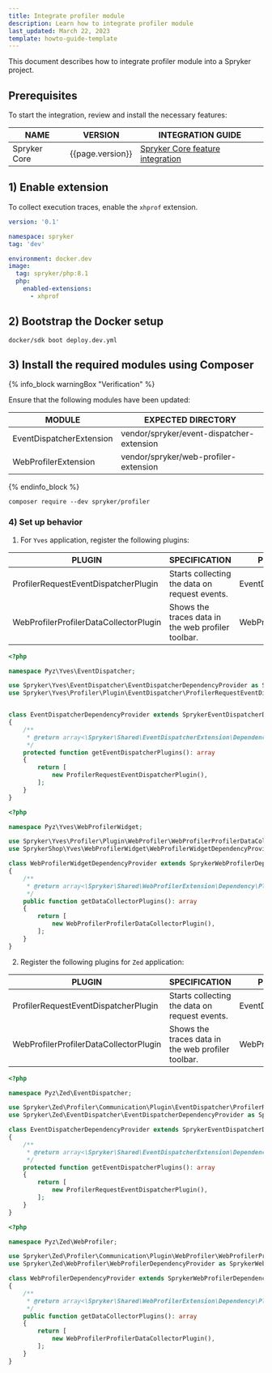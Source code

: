 ```yaml
---
title: Integrate profiler module
description: Learn how to integrate profiler module
last_updated: March 22, 2023
template: howto-guide-template
---
```


This document describes how to integrate profiler module into a Spryker project.

## Prerequisites

To start the integration, review and install the necessary features:

| NAME         | VERSION          | INTEGRATION GUIDE |
|--------------|------------------|-------------------|
| Spryker Core | {{page.version}} | [Spryker Core feature integration](/docs/pbc/all/miscellaneous/{{site.version}}/install-and-upgrade/install-features/install-the-spryker-core-feature.html)

## 1) Enable extension

To collect execution traces, enable the `xhprof` extension.

```yaml
version: '0.1'

namespace: spryker
tag: 'dev'

environment: docker.dev
image:
  tag: spryker/php:8.1
  php:
    enabled-extensions:
      - xhprof
```

## 2) Bootstrap the Docker setup

```shell
docker/sdk boot deploy.dev.yml
```

## 3) Install the required modules using Composer

{% info_block warningBox "Verification" %}

Ensure that the following modules have been updated:

| MODULE                   | EXPECTED DIRECTORY                        |
|--------------------------|-------------------------------------------|
| EventDispatcherExtension | vendor/spryker/event-dispatcher-extension |
| WebProfilerExtension     | vendor/spryker/web-profiler-extension     |

{% endinfo_block %}

```shell
composer require --dev spryker/profiler
```

### 4) Set up behavior

1. For `Yves` application, register the following plugins:

| PLUGIN                                 | SPECIFICATION                                      | PREREQUISITES            | NAMESPACE                                                                                    |
|----------------------------------------|----------------------------------------------------|--------------------------|----------------------------------------------------------------------------------------------|
| ProfilerRequestEventDispatcherPlugin   | Starts collecting the data on request events.      | EventDispatcherExtension | Spryker\Zed\Profiler\Communication\Plugin\EventDispatcher                                    |
| WebProfilerProfilerDataCollectorPlugin | Shows the traces data in the web profiler toolbar. | WebProfilerExtension     | Spryker\Zed\Profiler\Communication\Plugin\WebProfiler\WebProfilerProfilerDataCollectorPlugin |


```php
<?php

namespace Pyz\Yves\EventDispatcher;

use Spryker\Yves\EventDispatcher\EventDispatcherDependencyProvider as SprykerEventDispatcherDependencyProvider;
use Spryker\Yves\Profiler\Plugin\EventDispatcher\ProfilerRequestEventDispatcherPlugin;


class EventDispatcherDependencyProvider extends SprykerEventDispatcherDependencyProvider
{
    /**
     * @return array<\Spryker\Shared\EventDispatcherExtension\Dependency\Plugin\EventDispatcherPluginInterface>
     */
    protected function getEventDispatcherPlugins(): array
    {
        return [
            new ProfilerRequestEventDispatcherPlugin(),
        ];
    }
}
```

```php
<?php

namespace Pyz\Yves\WebProfilerWidget;

use Spryker\Yves\Profiler\Plugin\WebProfiler\WebProfilerProfilerDataCollectorPlugin;
use SprykerShop\Yves\WebProfilerWidget\WebProfilerWidgetDependencyProvider as SprykerWebProfilerDependencyProvider;

class WebProfilerWidgetDependencyProvider extends SprykerWebProfilerDependencyProvider
{
    /**
     * @return array<\Spryker\Shared\WebProfilerExtension\Dependency\Plugin\WebProfilerDataCollectorPluginInterface>
     */
    public function getDataCollectorPlugins(): array
    {
        return [
            new WebProfilerProfilerDataCollectorPlugin(),
        ];
    }
}

```

2. Register the following plugins for `Zed` application:

| PLUGIN                                 | SPECIFICATION                                      | PREREQUISITES            | NAMESPACE                                                                                    |
|----------------------------------------|----------------------------------------------------|--------------------------|----------------------------------------------------------------------------------------------|
| ProfilerRequestEventDispatcherPlugin   | Starts collecting the data on request events.      | EventDispatcherExtension | Spryker\Zed\Profiler\Communication\Plugin\EventDispatcher                                    |
| WebProfilerProfilerDataCollectorPlugin | Shows the traces data in the web profiler toolbar. | WebProfilerExtension     | Spryker\Zed\Profiler\Communication\Plugin\WebProfiler\WebProfilerProfilerDataCollectorPlugin |

```php
<?php

namespace Pyz\Zed\EventDispatcher;

use Spryker\Zed\Profiler\Communication\Plugin\EventDispatcher\ProfilerRequestEventDispatcherPlugin;
use Spryker\Zed\EventDispatcher\EventDispatcherDependencyProvider as SprykerEventDispatcherDependencyProvider;

class EventDispatcherDependencyProvider extends SprykerEventDispatcherDependencyProvider
{
    /**
     * @return array<\Spryker\Shared\EventDispatcherExtension\Dependency\Plugin\EventDispatcherPluginInterface>
     */
    protected function getEventDispatcherPlugins(): array
    {
        return [
            new ProfilerRequestEventDispatcherPlugin(),
        ];
    }
}
```

```php
<?php

namespace Pyz\Zed\WebProfiler;

use Spryker\Zed\Profiler\Communication\Plugin\WebProfiler\WebProfilerProfilerDataCollectorPlugin;
use Spryker\Zed\WebProfiler\WebProfilerDependencyProvider as SprykerWebProfilerDependencyProvider;

class WebProfilerDependencyProvider extends SprykerWebProfilerDependencyProvider
{
    /**
     * @return array<\Spryker\Shared\WebProfilerExtension\Dependency\Plugin\WebProfilerDataCollectorPluginInterface>
     */
    public function getDataCollectorPlugins(): array
    {
        return [
            new WebProfilerProfilerDataCollectorPlugin(),
        ];
    }
}
```

